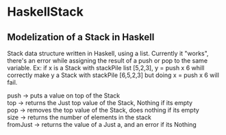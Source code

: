 # HaskellStack
## Modelization of a Stack in Haskell

Stack data structure written in Haskell, using a list. Currently it "works", there's an error while assigning the result of a push or pop to the same variable. Ex: if x is a Stack with stackPile list [5,2,3], y = push x 6 whill correctly make y a Stack with stackPile [6,5,2,3] but doing x = push x 6 will fail.

push -> puts a value on top of the Stack  
top -> returns the Just top value of the Stack, Nothing if its empty  
pop -> removes the top value of the Stack, does nothing if its empty  
size -> returns the number of elements in the stack  
fromJust -> returns the value of a Just a, and an error if its Nothing  
